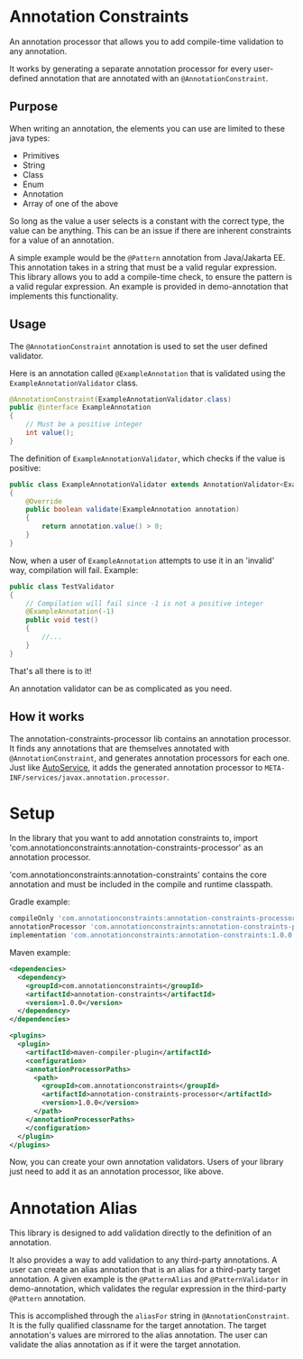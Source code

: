 # Annotation Constraints

An annotation processor that allows you to add compile-time validation to any annotation.

It works by generating a separate annotation processor for every user-defined annotation that are annotated with an `@AnnotationConstraint`.

## Purpose

When writing an annotation, the elements you can use are limited to these java types:
- Primitives
- String
- Class
- Enum
- Annotation
- Array of one of the above

So long as the value a user selects is a constant with the correct type, the value can be anything. 
This can be an issue if there are inherent constraints for a value of an annotation.

A simple example would be the `@Pattern` annotation from Java/Jakarta EE.
This annotation takes in a string that must be a valid regular expression.
This library allows you to add a compile-time check, to ensure the pattern is a valid regular expression.
An example is provided in demo-annotation that implements this functionality.


## Usage
The `@AnnotationConstraint` annotation is used to set the user defined validator.

Here is an annotation called `@ExampleAnnotation` that is validated using the `ExampleAnnotationValidator` class.
```java
@AnnotationConstraint(ExampleAnnotationValidator.class)
public @interface ExampleAnnotation
{
    // Must be a positive integer
    int value();
}
```
The definition of `ExampleAnnotationValidator`, which checks if the value is positive:
```java
public class ExampleAnnotationValidator extends AnnotationValidator<ExampleAnnotation>
{
    @Override
    public boolean validate(ExampleAnnotation annotation)
    {
        return annotation.value() > 0;
    }
}
```
Now, when a user of `ExampleAnnotation` attempts to use it in an 'invalid' way, compilation will fail. Example:
```java
public class TestValidator
{
    // Compilation will fail since -1 is not a positive integer
    @ExampleAnnotation(-1)
    public void test()
    {
        //...
    }
}
```
That's all there is to it! 

An annotation validator can be as complicated as you need.

## How it works
The annotation-constraints-processor lib contains an annotation processor.
It finds any annotations that are themselves annotated with `@AnnotationConstraint`, and generates annotation processors for each one.
Just like [AutoService](https://github.com/google/auto/tree/master/service), it adds the generated annotation processor to `META-INF/services/javax.annotation.processor`.

# Setup
In the library that you want to add annotation constraints to, import 'com.annotationconstraints:annotation-constraints-processor' as an annotation processor.

'com.annotationconstraints:annotation-constraints' contains the core annotation and must be included in the compile and runtime classpath.

Gradle example:
```groovy
compileOnly 'com.annotationconstraints:annotation-constraints-processor:1.0.0'
annotationProcessor 'com.annotationconstraints:annotation-constraints-processor:1.0.0'
implementation 'com.annotationconstraints:annotation-constraints:1.0.0'
```
Maven example:
```xml
<dependencies>
  <dependency>
    <groupId>com.annotationconstraints</groupId>
    <artifactId>annotation-constraints</artifactId>
    <version>1.0.0</version>
  </dependency>
</dependencies>
```
```xml
<plugins>
  <plugin>
    <artifactId>maven-compiler-plugin</artifactId>
    <configuration>
    <annotationProcessorPaths>
      <path>
        <groupId>com.annotationconstraints</groupId>
        <artifactId>annotation-constraints-processor</artifactId>
        <version>1.0.0</version>
      </path>
    </annotationProcessorPaths>
    </configuration>
  </plugin>
</plugins>
```
Now, you can create your own annotation validators.
Users of your library just need to add it as an annotation processor, like above.

# Annotation Alias

This library is designed to add validation directly to the definition of an annotation.

It also provides a way to add validation to any third-party annotations. A user can create an alias annotation that is an alias for a third-party target annotation.
A given example is the `@PatternAlias` and `@PatternValidator` in demo-annotation, which validates the regular expression in the third-party `@Pattern` annotation.

This is accomplished through the `aliasFor` string in `@AnnotationConstraint`. It is the fully qualified classname for the target annotation.
The target annotation's values are mirrored to the alias annotation. The user can validate the alias annotation as if it were the target annotation.
